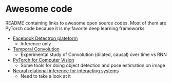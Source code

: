 # Awesome code
README containing links to awesome open source codes.
Most of them are PyTorch code because it is my favorite deep learning frameworks

* [Facebook Detectron plateform](https://github.com/ignacio-rocco/detectorch)
    * Inference only
* [Temporal Convolution](https://github.com/locuslab/TCN/tree/master/TCN)
    * Experimental study of Convolution (dilated, causal) over time vs RNN
* [PyTorch for Computer Vision](https://github.com/youansheng/pytorch-cv)
    * Some tools for doing object detection and pose estimation on image
* [Neural relational inference for interacting systems](https://github.com/ethanfetaya/NRI)
    * Need to take a look at it

